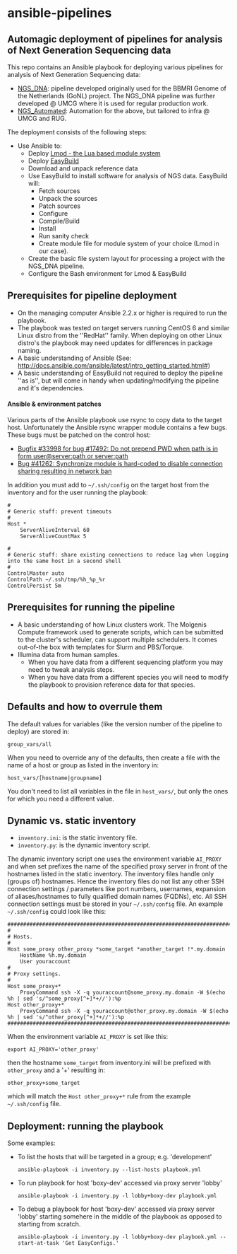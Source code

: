 # ansible-pipelines

## Automagic deployment of pipelines for analysis of Next Generation Sequencing data

This repo contains an Ansible playbook for deploying various pipelines for analysis of Next Generation Sequencing data:
 - [NGS_DNA](https://github.com/molgenis/NGS_DNA): pipeline developed originally used for the BBMRI Genome of the Netherlands (GoNL) project.
   The NGS_DNA pipeline was further developed @ UMCG where it is used for regular production work.
 - [NGS_Automated](https://github.com/molgenis/NGS_Automated): Automation for the above, but tailored to infra @ UMCG and RUG.

The deployment consists of the following steps:
 - Use Ansible to:
   - Deploy [Lmod - the Lua based module system](https://github.com/TACC/Lmod)
   - Deploy [EasyBuild](https://github.com/easybuilders/easybuild-easyconfigs)
   - Download and unpack reference data
   - Use EasyBuild to install software for analysis of NGS data. EasyBuild will:
     - Fetch sources
     - Unpack the sources
     - Patch sources
     - Configure
     - Compile/Build
     - Install
     - Run sanity check
     - Create module file for module system of your choice (Lmod in our case).
   - Create the basic file system layout for processing a project with the NGS_DNA pipeline.
   - Configure the Bash environment for Lmod & EasyBuild

## Prerequisites for pipeline deployment

 - On the managing computer Ansible 2.2.x or higher is required to run the playbook.
 - The playbook was tested on target servers running CentOS 6 and similar Linux distro from the ''RedHat'' family.
   When deploying on other Linux distro's the playbook may need updates for differences in package naming.
 - A basic understanding of Ansible (See: http://docs.ansible.com/ansible/latest/intro_getting_started.html#)
 - A basic understanding of EasyBuild not required to deploy the pipeline ''as is'', but will come in handy when updating/modifying the pipeline and it's dependencies.

#### Ansible & environment patches

Various parts of the Ansible playbook use rsync to copy data to the target host.
Unfortunately the Ansible rsync wrapper module contains a few bugs.
These bugs must be patched on the control host:

 - [Bugfix #33998 for bug #17492: Do not prepend PWD when path is in form user@server:path or server:path](https://github.com/ansible/ansible/pull/33998)
 - [Bug #41262: Synchronize module is hard-coded to disable connection sharing resulting in network ban](https://github.com/ansible/ansible/issues/41262)

In addition you must add to ```~/.ssh/config``` on the target host from the inventory and for the user running the playbook:
```
#
# Generic stuff: prevent timeouts 
#
Host *
	ServerAliveInterval 60
	ServerAliveCountMax 5

#
# Generic stuff: share existing connections to reduce lag when logging into the same host in a second shell
#
ControlMaster auto
ControlPath ~/.ssh/tmp/%h_%p_%r
ControlPersist 5m
```

## Prerequisites for running the pipeline

 - A basic understanding of how Linux clusters work.
   The Molgenis Compute framework used to generate scripts, 
   which can be submitted to the cluster's scheduler, 
   can support multiple schedulers.
   It comes out-of-the box with templates for Slurm and PBS/Torque.
 - Illumina data from human samples.
   - When you have data from a different sequencing platform you may need to tweak analysis steps.
   - When you have data from a different species you will need to modify the playbook to provision reference data for that species.
   
## Defaults and how to overrule them

The default values for variables (like the version number of the pipeline to deploy) are stored in:
```
group_vars/all
```
When you need to override any of the defaults, then create a file with the name of a host or group as listed in the inventory in:
```
host_vars/[hostname|groupname]
```
You don't need to list all variables in the file in ```host_vars/```, but only the ones for which you need a different value.

## Dynamic vs. static inventory

 - ```inventory.ini```: is the static inventory file.
 - ```inventory.py```: is the dynamic inventory script.

The dynamic inventory script one uses the environment variable ```AI_PROXY``` and when set prefixes the name of the specified proxy server in front of the hostnames listed in the static inventory.
The inventory files handle only (groups of) hostnames.
Hence the inventory files do not list any other SSH connection settings / parameters like port numbers, usernames, expansion of aliases/hostnames to fully qualified domain names (FQDNs), etc.
All SSH connection settings must be stored in your ```~/.ssh/config``` file. An example ```~/.ssh/config``` could look like this:

```
########################################################################################################
#
# Hosts.
#
Host some_proxy other_proxy *some_target *another_target !*.my.domain
    HostName %h.my.domain
    User youraccount
#
# Proxy settings.
#
Host some_proxy+*
    ProxyCommand ssh -X -q youraccount@some_proxy.my.domain -W $(echo %h | sed 's/^some_proxy[^+]*+//'):%p
Host other_proxy+*
    ProxyCommand ssh -X -q youraccount@other_proxy.my.domain -W $(echo %h | sed 's/^other_proxy[^+]*+//'):%p
########################################################################################################
```

When the environment variable ```AI_PROXY``` is set like this:
```
export AI_PROXY='other_proxy'
```
then the hostname ```some_target``` from inventory.ini will be prefixed with ```other_proxy``` and a '+'
resulting in:
```
other_proxy+some_target
```
which will match the ```Host other_proxy+*``` rule from the example ```~/.ssh/config``` file.

## Deployment: running the playbook

Some examples:
 - To list the hosts that will be targeted in a group; e.g. 'development'
   ```
   ansible-playbook -i inventory.py --list-hosts playbook.yml
   ```
 - To run playbook for host 'boxy-dev' accessed via proxy server 'lobby'
   ```
   ansible-playbook -i inventory.py -l lobby+boxy-dev playbook.yml
   ```
 - To debug a playbook for host 'boxy-dev' accessed via proxy server 'lobby' starting somehere in the middle of the playbook as opposed to starting from scratch.
   ```
   ansible-playbook -i inventory.py -l lobby+boxy-dev playbook.yml --start-at-task 'Get EasyConfigs.'
   ```


